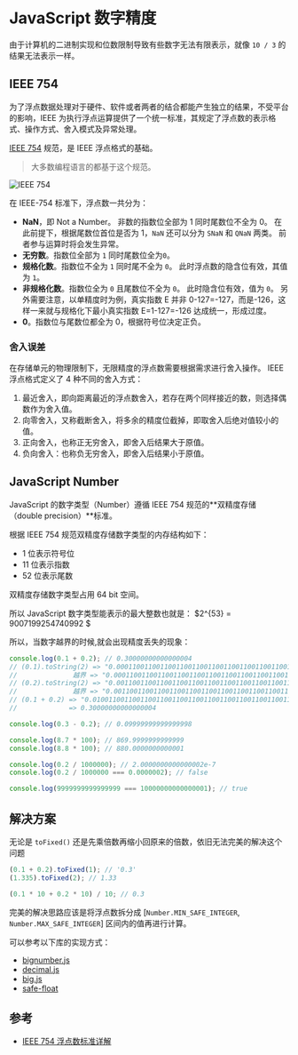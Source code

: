 # JavaScript 数字精度

由于计算机的二进制实现和位数限制导致有些数字无法有限表示，就像 `10 / 3` 的结果无法表示一样。

## IEEE 754

为了浮点数据处理对于硬件、软件或者两者的结合都能产生独立的结果，不受平台的影响，IEEE 为执行浮点运算提供了一个统一标准，其规定了浮点数的表示格式、操作方式、舍入模式及异常处理。

[IEEE 754](https://zh.wikipedia.org/wiki/IEEE_754) 规范，是 IEEE 浮点格式的基础。

> 大多数编程语言的都基于这个规范。

![IEEE 754](https://img-blog.csdn.net/20170524111255109?watermark/2/text/aHR0cDovL2Jsb2cuY3Nkbi5uZXQvd2FsbGM=/font/5a6L5L2T/fontsize/400/fill/I0JBQkFCMA==/dissolve/70/gravity/SouthEast)

在 IEEE-754 标准下，浮点数一共分为：

- **NaN**，即 Not a Number。
  非数的指数位全部为 1 同时尾数位不全为 0。
  在此前提下，根据尾数位首位是否为 1，`NaN` 还可以分为 `SNaN` 和 `QNaN` 两类。
  前者参与运算时将会发生异常。
- **无穷数**。指数位全部为 `1` 同时尾数位全为`0`。
- **规格化数**。指数位不全为 `1` 同时尾不全为 `0`。
  此时浮点数的隐含位有效，其值为 `1`。
- **非规格化数**。指数位全为 `0` 且尾数位不全为 `0`。
  此时隐含位有效，值为 `0`。
  另外需要注意，以单精度时为例，真实指数 E 并非 0-127=-127，而是-126，这样一来就与规格化下最小真实指数 E=1-127=-126 达成统一，形成过度。
- **0**。指数位与尾数位都全为 0，根据符号位决定正负。

### 舍入误差

在存储单元的物理限制下，无限精度的浮点数需要根据需求进行舍入操作。
IEEE 浮点格式定义了 4 种不同的舍入方式：

1. 最近舍入，即向距离最近的浮点数舍入，若存在两个同样接近的数，则选择偶数作为舍入值。
2. 向零舍入，又称截断舍入，将多余的精度位截掉，即取舍入后绝对值较小的值。
3. 正向舍入，也称正无穷舍入，即舍入后结果大于原值。
4. 负向舍入：也称负无穷舍入，即舍入后结果小于原值。

## JavaScript Number

JavaScript 的数字类型（Number）遵循 IEEE 754 规范的**双精度存储（double precision）**标准。

根据 IEEE 754 规范双精度存储数字类型的内存结构如下：

- 1 位表示符号位
- 11 位表示指数
- 52 位表示尾数

双精度存储数字类型占用 64 bit 空间。

所以 JavaScript 数字类型能表示的最大整数也就是： $2^{53} = 9007199254740992 $

所以，当数字越界的时候,就会出现精度丢失的现象：

```js
console.log(0.1 + 0.2); // 0.30000000000000004
// (0.1).toString(2) => "0.0001100110011001100110011001100110011001100110011001101"
//              越界 => "0.0001100110011001100110011001100110011001100110011001"
// (0.2).toString(2) => "0.001100110011001100110011001100110011001100110011001101"
//              越界 => "0.0011001100110011001100110011001100110011001100110011"
// (0.1 + 0.2) => "0.0100110011001100110011001100110011001100110011001101"
//             => 0.30000000000000004

console.log(0.3 - 0.2); // 0.09999999999999998

console.log(8.7 * 100); // 869.9999999999999
console.log(8.8 * 100); // 880.0000000000001

console.log(0.2 / 1000000); // 2.0000000000000002e-7
console.log(0.2 / 1000000 === 0.0000002); // false

console.log(9999999999999999 === 10000000000000001); // true
```

## 解决方案

无论是 `toFixed()` 还是先乘倍数再缩小回原来的倍数，依旧无法完美的解决这个问题

```js
(0.1 + 0.2).toFixed(1); // '0.3'
(1.335).toFixed(2); // 1.33

(0.1 * 10 + 0.2 * 10) / 10; // 0.3
```

完美的解决思路应该是将浮点数拆分成 [`Number.MIN_SAFE_INTEGER`, `Number.MAX_SAFE_INTEGER`] 区间内的值再进行计算。

可以参考以下库的实现方式：

- [bignumber.js](https://github.com/MikeMcl/bignumber.js)
- [decimal.js](https://github.com/MikeMcl/decimal.js)
- [big.js](https://github.com/MikeMcl/big.js)
- [safe-float](https://github.com/vincenting/safe-float)

## 参考

- [IEEE 754 浮点数标准详解](http://c.biancheng.net/view/314.html)
